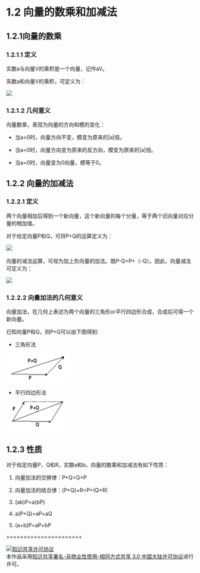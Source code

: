 # 1.2 向量的数乘和加减法

## 1.2.1向量的数乘
### 1.2.1.1 定义

实数a与向量V的乘积是一个向量，记作aV。

系数a和向量V的乘积，可定义为：

<img src="http://latex.codecogs.com/gif.latex? {aV = \left\langle {a{V_1},a{V_2}, \cdots ,a{V_n}} \right\rangle} ">

### 1.2.1.2 几何意义

向量数乘，表现为向量的方向和模的变化：

* 当a>0时，向量方向不变，模变为原来的|a|倍。

* 当a<0时，向量方向变为原来的反方向，模变为原来的|a|倍。

* 当a=0时，向量变为0向量，模等于0。 

## 1.2.2 向量的加减法
### 1.2.2.1 定义
两个向量相加后得到一个新向量，这个新向量的每个分量，等于两个旧向量对应分量的相加值。

对于给定向量P和Q，可将P+Q的运算定义为：

<img src="http://latex.codecogs.com/gif.latex? P + Q = \left\langle {{P_1} + {Q_1},{P_2} + {Q_2}, \cdots ,{P_n} + {Q_n}} \right\rangle ">

向量的减法运算，可视为加上负向量的加法。既P-Q=P+（-Q）。因此，向量减法可定义为：

<img src="http://latex.codecogs.com/gif.latex? P - Q = \left\langle {{P_1} - {Q_1},{P_2} - {Q_2}, \cdots ,{P_n} - {Q_n}} \right\rangle ">

### 1.2.2.2 向量加法的几何意义

向量加法，在几何上表述为两个向量的三角形or平行四边形合成，合成后可得一个新向量。

已知向量P和Q，则P+Q可以由下图得到:

- 三角形法

![替代文本](pic/1-2-1.png "1-2-1.png")


- 平行四边形法

![替代文本](pic/1-2-2.png "1-2-2.png")

## 1.2.3 性质
对于给定向量P，Q和R，实数a和b。向量的数乘和加减法有如下性质：

1. 向量加法的交换律：P+Q=Q+P

2. 向量加法的结合律：(P+Q)+R=P+(Q+R)

3. (ab)P=a(bP)

4. a(P+Q)=aP+aQ

5. (a+b)P=aP+bP

======================

<a rel="license" href="http://creativecommons.org/licenses/by-nc-sa/3.0/cn/"><img alt="知识共享许可协议" style="border-width:0" src="https://i.creativecommons.org/l/by-nc-sa/3.0/cn/88x31.png" /></a><br />本作品采用<a rel="license" href="http://creativecommons.org/licenses/by-nc-sa/3.0/cn/">知识共享署名-非商业性使用-相同方式共享 3.0 中国大陆许可协议</a>进行许可。
